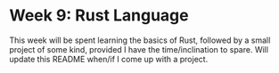 # Week 9:  Rust Language

This week will be spent learning the basics of Rust, followed by a small project
of some kind, provided I have the time/inclination to spare.  Will update this
README when/if I come up with a project.
